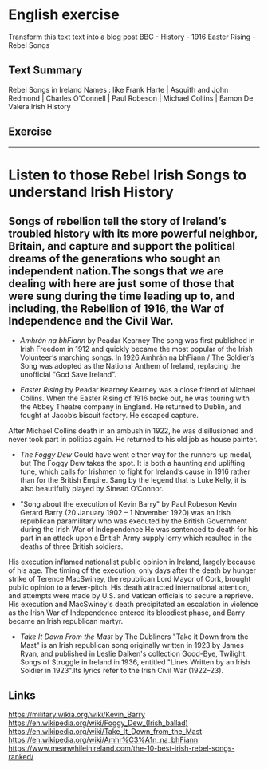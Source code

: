 # English exercise

Transform this text text into a blog post
BBC - History - 1916 Easter Rising - Rebel Songs 

## Text Summary 

Rebel Songs in Ireland 
Names :  like Frank Harte | Asquith and John Redmond | Charles O'Connell | Paul Robeson 
| Michael Collins | Eamon De Valera
Irish History 

## Exercise 

<hr>

# Listen to those Rebel Irish Songs to understand Irish History  

## Songs of rebellion tell the story of Ireland’s troubled history with its more powerful neighbor, Britain, and capture and support the political dreams of the generations who sought an independent nation.The songs that we are dealing with here are just some of those that were sung during the time leading up to, and including, the Rebellion of 1916, the War of Independence and the Civil War.

- *Amhrán na bhFiann* by Peadar Kearney
The song was first published in Irish Freedom in 1912 and quickly became the most popular of the Irish Volunteer’s marching songs. In 1926 Amhrán na bhFiann / The Soldier’s Song was adopted as the National Anthem of Ireland, replacing the unofficial “God Save Ireland”.

- *Easter Rising* by Peadar Kearney
Kearney was a close friend of Michael Collins. When the Easter Rising of 1916 broke out, he was touring with the Abbey Theatre company in England. He returned to Dublin, and fought at Jacob’s biscuit factory. He escaped capture.

After Michael Collins death in an ambush in 1922, he was disillusioned and never took part in politics again. He returned to his old job as house painter.

- *The Foggy Dew* 
Could have went either way for the runners-up medal, but The Foggy Dew takes the spot. It is both a haunting and uplifting tune, which calls for Irishmen to fight for Ireland’s cause in 1916 rather than for the British Empire. Sang by the legend that is Luke Kelly, it is also beautifully played by Sinead O’Connor. 

- "Song about the execution of Kevin Barry" by Paul Robeson
Kevin Gerard Barry (20 January 1902 – 1 November 1920) was an Irish republican paramilitary who was executed by the British Government during the Irish War of Independence.He was sentenced to death for his part in an attack upon a British Army supply lorry which resulted in the deaths of three British soldiers.

His execution inflamed nationalist public opinion in Ireland, largely because of his age. The timing of the execution, only days after the death by hunger strike of Terence MacSwiney, the republican Lord Mayor of Cork, brought public opinion to a fever-pitch. His death attracted international attention, and attempts were made by U.S. and Vatican officials to secure a reprieve. His execution and MacSwiney's death precipitated an escalation in violence as the Irish War of Independence entered its bloodiest phase, and Barry became an Irish republican martyr. 

- *Take It Down From the Mast* by The Dubliners 
"Take it Down from the Mast" is an Irish republican song originally written in 1923 by James Ryan, and published in Leslie Daiken's collection Good-Bye, Twilight: Songs of Struggle in Ireland in 1936, entitled "Lines Written by an Irish Soldier in 1923".Its lyrics refer to the Irish Civil War (1922–23).


## Links 

https://military.wikia.org/wiki/Kevin_Barry
https://en.wikipedia.org/wiki/Foggy_Dew_(Irish_ballad)
https://en.wikipedia.org/wiki/Take_It_Down_from_the_Mast
https://en.wikipedia.org/wiki/Amhr%C3%A1n_na_bhFiann
https://www.meanwhileinireland.com/the-10-best-irish-rebel-songs-ranked/
